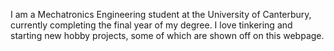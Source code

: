 I am a Mechatronics Engineering student at the University of Canterbury, currently completing the final year of my degree. I love tinkering and starting new hobby projects, some of which are shown off on this webpage.
